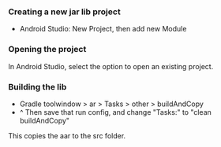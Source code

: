### Creating a new jar lib project
* Android Studio: New Project, then add new Module

### Opening the project
In Android Studio, select the option to open an existing project.

### Building the lib
* Gradle toolwindow > ar > Tasks > other > buildAndCopy
* ^ Then save that run config, and change "Tasks:" to "clean buildAndCopy"

This copies the aar to the src folder.
